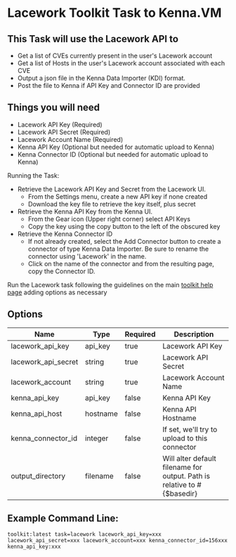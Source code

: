 # Lacework Toolkit Task to Kenna.VM

## This Task will use the Lacework API to

- Get a list of CVEs currently present in the user's Lacework account
- Get a list of Hosts in the user's Lacework account associated with each CVE
- Output a json file in the Kenna Data Importer (KDI) format.
- Post the file to Kenna if API Key and Connector ID are provided

## Things you will need

- Lacework API Key (Required)
- Lacework API Secret (Required)
- Lacework Account Name (Required)
- Kenna API Key (Optional but needed for automatic upload to Kenna)
- Kenna Connector ID (Optional but needed for automatic upload to Kenna)

Running the Task:

- Retrieve the Lacework API Key and Secret from the Lacework UI.
  - From the Settings menu, create a new API key if none created
  - Download the key file to retrieve the key itself, plus secret
- Retrieve the Kenna API Key from the Kenna UI.
  - From the Gear icon (Upper right corner) select API Keys
  - Copy the key using the copy button to the left of the obscured key
- Retrieve the Kenna Connector ID
  - If not already created, select the Add Connector button to create a connector of type Kenna Data Importer. Be sure to rename the connector using 'Lacework' in the name.
  - Click on the name of the connector and from the resulting page, copy the Connector ID.

Run the Lacework task following the guidelines on the main [toolkit help page](https://github.com/KennaPublicSamples/toolkit#calling-a-specific-task) adding options as necessary

## Options

| Name | Type | Required | Description |
| ---- | ---- | ---- | ---- |
| lacework_api_key |api_key | true | Lacework API Key |
| lacework_api_secret | string | true | Lacework API Secret |
| lacework_account |string | true | Lacework Account Name | Account value needs to be the subdomain of the api URL (for example: account_value instead of account_value.lacework.net)
| kenna_api_key | api_key | false | Kenna API Key |
| kenna_api_host | hostname | false | Kenna API Hostname |
| kenna_connector_id | integer | false | If set, we'll try to upload to this connector |
| output_directory | filename | false | Will alter default filename for output. Path is relative to #{$basedir} |


## Example Command Line:

    toolkit:latest task=lacework lacework_api_key=xxx lacework_api_secret=xxx lacework_account=xxx kenna_connector_id=156xxx kenna_api_key:xxx

